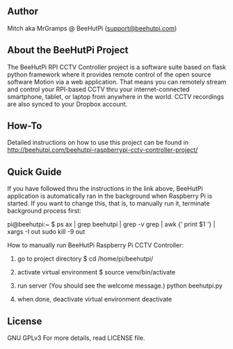 ## Author

Mitch aka MrGramps @ BeeHutPi (support@beehutpi.com)

## About the BeeHutPi Project

The BeeHutPi RPI CCTV Controller project is a software suite based on flask python framework where it provides remote control of the open source software Motion via a web application. That means you can remotely stream and control your RPI-based CCTV thru your internet-connected smartphone, tablet, or laptop from anywhere in the world. CCTV recordings are also synced to your Dropbox account.

## How-To

Detailed instructions on how to use this project can be found in http://beehutpi.com/beehutpi-raspberrypi-cctv-controller-project/

## Quick Guide

If you have followed thru the instructions in the link above, BeeHutPi
application is automatically ran in the background when Raspberry Pi is
started. If you want to change this, that is, to manually run it, 
terminate background process first:

pi@beehutpi:~ $ ps ax | grep beehutpi | grep -v grep | awk {' print $1 '} | xargs -I out sudo kill -9 out

How to manually run BeeHutPi Raspberry Pi CCTV Controller:

1. go to project directory
$ cd /home/pi/beehutpi/

2. activate virtual environment
$ source venv/bin/activate

3. run server (You should see the welcome message.)
python beehutpi.py

4. when done, deactivate virtual environment
deactivate

## License

GNU GPLv3
For more details, read LICENSE file.


